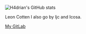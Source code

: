 ![H4drian's GitHub stats](https://github-readme-stats.vercel.app/api?username=Icosa-dev&show_icons=true&theme=cobalt)

Leon Cotten
I also go by ljc and Icosa.

[My GitLab](https://gitlab.com/Icosaa)

